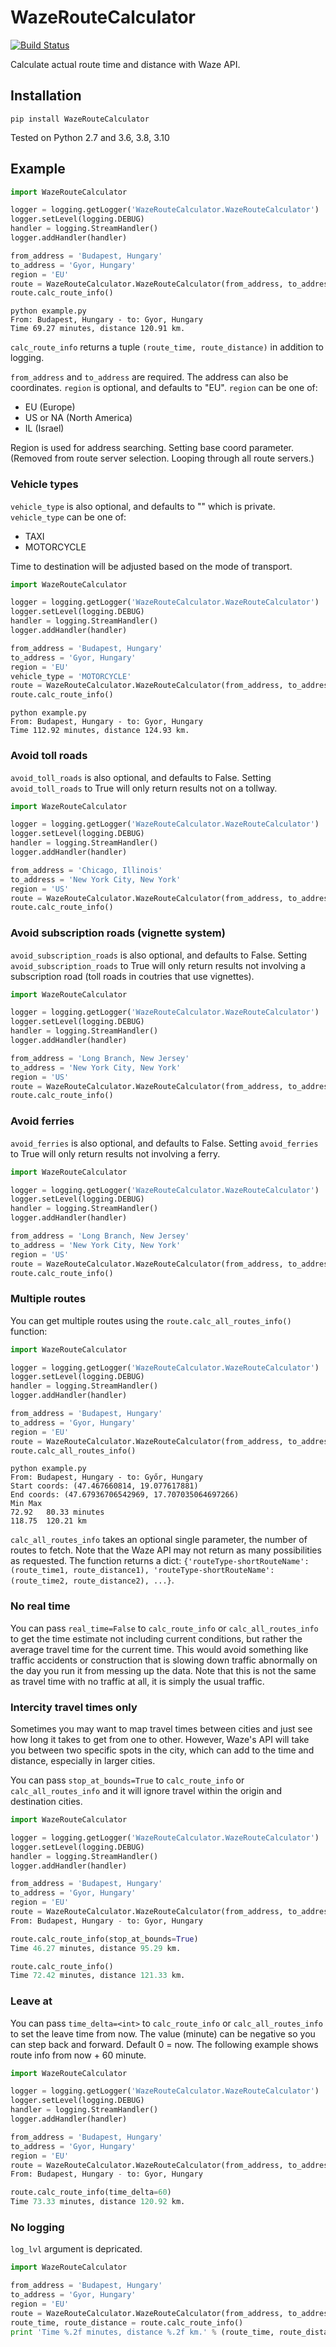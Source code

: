 # WazeRouteCalculator

[![Build Status](https://github.com/kovacsbalu/WazeRouteCalculator/actions/workflows/python-app.yml/badge.svg)](https://travis-ci.org/kovacsbalu/WazeRouteCalculator)

Calculate actual route time and distance with Waze API.

## Installation

```
pip install WazeRouteCalculator
```

Tested on Python 2.7 and 3.6, 3.8, 3.10

## Example

```python
import WazeRouteCalculator

logger = logging.getLogger('WazeRouteCalculator.WazeRouteCalculator')
logger.setLevel(logging.DEBUG)
handler = logging.StreamHandler()
logger.addHandler(handler)

from_address = 'Budapest, Hungary'
to_address = 'Gyor, Hungary'
region = 'EU'
route = WazeRouteCalculator.WazeRouteCalculator(from_address, to_address, region)
route.calc_route_info()
```

```
python example.py
From: Budapest, Hungary - to: Gyor, Hungary
Time 69.27 minutes, distance 120.91 km.
```

`calc_route_info` returns a tuple `(route_time, route_distance)` in addition to logging.

`from_address` and `to_address` are required. The address can also be coordinates.
`region` is optional, and defaults to "EU". `region` can be one of:

- EU (Europe)
- US or NA (North America)
- IL (Israel)

Region is used for address searching. Setting base coord parameter.
(Removed from route server selection. Looping through all route servers.)

### Vehicle types

`vehicle_type` is also optional, and defaults to "" which is private. `vehicle_type` can be one of:

- TAXI
- MOTORCYCLE

Time to destination will be adjusted based on the mode of transport.

```python
import WazeRouteCalculator

logger = logging.getLogger('WazeRouteCalculator.WazeRouteCalculator')
logger.setLevel(logging.DEBUG)
handler = logging.StreamHandler()
logger.addHandler(handler)

from_address = 'Budapest, Hungary'
to_address = 'Gyor, Hungary'
region = 'EU'
vehicle_type = 'MOTORCYCLE'
route = WazeRouteCalculator.WazeRouteCalculator(from_address, to_address, region, vehicle_type)
route.calc_route_info()
```

```
python example.py
From: Budapest, Hungary - to: Gyor, Hungary
Time 112.92 minutes, distance 124.93 km.
```

### Avoid toll roads

`avoid_toll_roads` is also optional, and defaults to False. Setting `avoid_toll_roads` to True
will only return results not on a tollway.

```python
import WazeRouteCalculator

logger = logging.getLogger('WazeRouteCalculator.WazeRouteCalculator')
logger.setLevel(logging.DEBUG)
handler = logging.StreamHandler()
logger.addHandler(handler)

from_address = 'Chicago, Illinois'
to_address = 'New York City, New York'
region = 'US'
route = WazeRouteCalculator.WazeRouteCalculator(from_address, to_address, region, avoid_toll_roads=True)
route.calc_route_info()
```

### Avoid subscription roads (vignette system)

`avoid_subscription_roads` is also optional, and defaults to False. Setting `avoid_subscription_roads` to True
will only return results not involving a subscription road (toll roads in coutries that use vignettes).

```python
import WazeRouteCalculator

logger = logging.getLogger('WazeRouteCalculator.WazeRouteCalculator')
logger.setLevel(logging.DEBUG)
handler = logging.StreamHandler()
logger.addHandler(handler)

from_address = 'Long Branch, New Jersey'
to_address = 'New York City, New York'
region = 'US'
route = WazeRouteCalculator.WazeRouteCalculator(from_address, to_address, region, avoid_subscription_roads=True)
route.calc_route_info()
```

### Avoid ferries

`avoid_ferries` is also optional, and defaults to False. Setting `avoid_ferries` to True
will only return results not involving a ferry.

```python
import WazeRouteCalculator

logger = logging.getLogger('WazeRouteCalculator.WazeRouteCalculator')
logger.setLevel(logging.DEBUG)
handler = logging.StreamHandler()
logger.addHandler(handler)

from_address = 'Long Branch, New Jersey'
to_address = 'New York City, New York'
region = 'US'
route = WazeRouteCalculator.WazeRouteCalculator(from_address, to_address, region, avoid_ferries=True)
route.calc_route_info()
```

### Multiple routes

You can get multiple routes using the `route.calc_all_routes_info()` function:

```python
import WazeRouteCalculator

logger = logging.getLogger('WazeRouteCalculator.WazeRouteCalculator')
logger.setLevel(logging.DEBUG)
handler = logging.StreamHandler()
logger.addHandler(handler)

from_address = 'Budapest, Hungary'
to_address = 'Gyor, Hungary'
region = 'EU'
route = WazeRouteCalculator.WazeRouteCalculator(from_address, to_address, region)
route.calc_all_routes_info()
```

```
python example.py
From: Budapest, Hungary - to: Győr, Hungary
Start coords: (47.467660814, 19.077617881)
End coords: (47.67936706542969, 17.707035064697266)
Min	Max
72.92	80.33 minutes
118.75	120.21 km
```

`calc_all_routes_info` takes an optional single parameter, the number of routes to fetch. Note that the Waze API may not return as many possibilities as requested. The function returns a dict: `{'routeType-shortRouteName': (route_time1, route_distance1), 'routeType-shortRouteName': (route_time2, route_distance2), ...}`.

### No real time

You can pass `real_time=False` to `calc_route_info` or `calc_all_routes_info` to get the time estimate not including current conditions, but rather the average travel time for the current time. This would avoid something like traffic accidents or construction that is slowing down traffic abnormally on the day you run it from messing up the data. Note that this is not the same as travel time with no traffic at all, it is simply the usual traffic.

### Intercity travel times only

Sometimes you may want to map travel times between cities and just see how long it takes to get from one to other. However, Waze's API will take you between two specific spots in the city, which can add to the time and distance, especially in larger cities.

You can pass `stop_at_bounds=True` to `calc_route_info` or `calc_all_routes_info` and it will ignore travel within the origin and destination cities.

```python
import WazeRouteCalculator

logger = logging.getLogger('WazeRouteCalculator.WazeRouteCalculator')
logger.setLevel(logging.DEBUG)
handler = logging.StreamHandler()
logger.addHandler(handler)

from_address = 'Budapest, Hungary'
to_address = 'Gyor, Hungary'
region = 'EU'
route = WazeRouteCalculator.WazeRouteCalculator(from_address, to_address, region)
From: Budapest, Hungary - to: Gyor, Hungary

route.calc_route_info(stop_at_bounds=True)
Time 46.27 minutes, distance 95.29 km.

route.calc_route_info()
Time 72.42 minutes, distance 121.33 km.
```

### Leave at
You can pass `time_delta=<int>` to `calc_route_info` or `calc_all_routes_info` to set the leave time from now. The value (minute) can be negative so you can step back and forward. Default 0 = now.
The following example shows route info from now + 60 minute.

```python
import WazeRouteCalculator

logger = logging.getLogger('WazeRouteCalculator.WazeRouteCalculator')
logger.setLevel(logging.DEBUG)
handler = logging.StreamHandler()
logger.addHandler(handler)

from_address = 'Budapest, Hungary'
to_address = 'Gyor, Hungary'
region = 'EU'
route = WazeRouteCalculator.WazeRouteCalculator(from_address, to_address, region)
From: Budapest, Hungary - to: Gyor, Hungary

route.calc_route_info(time_delta=60)
Time 73.33 minutes, distance 120.92 km.
```

### No logging
`log_lvl` argument is depricated.

```python
import WazeRouteCalculator

from_address = 'Budapest, Hungary'
to_address = 'Gyor, Hungary'
region = 'EU'
route = WazeRouteCalculator.WazeRouteCalculator(from_address, to_address, region)
route_time, route_distance = route.calc_route_info()
print 'Time %.2f minutes, distance %.2f km.' % (route_time, route_distance)
```
